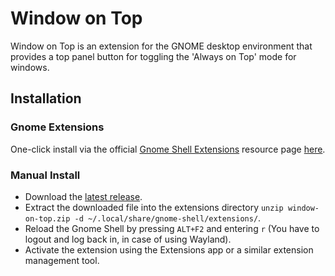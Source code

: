 # Window on Top

Window on Top is an extension for the GNOME desktop environment that provides a top panel button for toggling the 'Always on Top' mode for windows.

## Installation

### Gnome Extensions

One-click install via the official [Gnome Shell Extensions](https://extensions.gnome.org/) resource page [here](https://extensions.gnome.org/extension/6619/window-on-top/).

### Manual Install

- Download the [latest release](https://github.com/uosyph/window-on-top/releases).
- Extract the downloaded file into the extensions directory `unzip window-on-top.zip -d ~/.local/share/gnome-shell/extensions/`.
- Reload the Gnome Shell by pressing `ALT+F2` and entering `r` (You have to logout and log back in, in case of using Wayland).
- Activate the extension using the Extensions app or a similar extension management tool.
